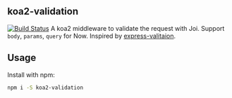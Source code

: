 ## koa2-validation
[![Build Status](https://api.travis-ci.org/gedennis/koa2-validation.svg?branch=master&name=dennis)](https://travis-ci.org/gedennis/koa2-validation)
A koa2 middleware to validate the request with Joi. Support `body`, `params`, `query` for Now.
Inspired by [express-valitaion](https://github.com/andrewkeig/express-validation).

## Usage
Install with npm:
```bash
npm i -S koa2-validation
```


